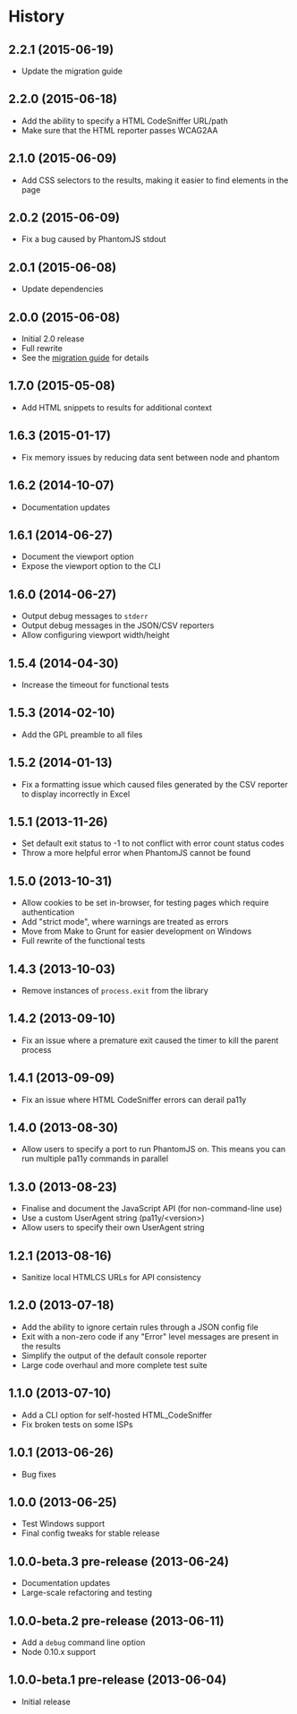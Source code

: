 
# History

## 2.2.1 (2015-06-19)

  * Update the migration guide

## 2.2.0 (2015-06-18)

  * Add the ability to specify a HTML CodeSniffer URL/path
  * Make sure that the HTML reporter passes WCAG2AA

## 2.1.0 (2015-06-09)

  * Add CSS selectors to the results, making it easier to find elements in the page

## 2.0.2 (2015-06-09)

  * Fix a bug caused by PhantomJS stdout

## 2.0.1 (2015-06-08)

  * Update dependencies

## 2.0.0 (2015-06-08)

  * Initial 2.0 release
  * Full rewrite
  * See the [migration guide](https://github.com/nature/pa11y/blob/master/MIGRATION.md#migrating-from-10-to-20) for details

## 1.7.0 (2015-05-08)

  * Add HTML snippets to results for additional context

## 1.6.3 (2015-01-17)

  * Fix memory issues by reducing data sent between node and phantom

## 1.6.2 (2014-10-07)

  * Documentation updates

## 1.6.1 (2014-06-27)

  * Document the viewport option
  * Expose the viewport option to the CLI

## 1.6.0 (2014-06-27)

  * Output debug messages to `stderr`
  * Output debug messages in the JSON/CSV reporters
  * Allow configuring viewport width/height

## 1.5.4 (2014-04-30)

  * Increase the timeout for functional tests

## 1.5.3 (2014-02-10)

  * Add the GPL preamble to all files

## 1.5.2 (2014-01-13)

  * Fix a formatting issue which caused files generated by the CSV reporter to display incorrectly in Excel

## 1.5.1 (2013-11-26)

  * Set default exit status to -1 to not conflict with error count status codes
  * Throw a more helpful error when PhantomJS cannot be found

## 1.5.0 (2013-10-31)

  * Allow cookies to be set in-browser, for testing pages which require authentication
  * Add "strict mode", where warnings are treated as errors
  * Move from Make to Grunt for easier development on Windows
  * Full rewrite of the functional tests

## 1.4.3 (2013-10-03)

  * Remove instances of `process.exit` from the library

## 1.4.2 (2013-09-10)

  * Fix an issue where a premature exit caused the timer to kill the parent process

## 1.4.1 (2013-09-09)

  * Fix an issue where HTML CodeSniffer errors can derail pa11y

## 1.4.0 (2013-08-30)

  * Allow users to specify a port to run PhantomJS on. This means you can run multiple pa11y commands in parallel

## 1.3.0 (2013-08-23)

  * Finalise and document the JavaScript API (for non-command-line use)
  * Use a custom UserAgent string (pa11y/&lt;version&gt;)
  * Allow users to specify their own UserAgent string

## 1.2.1 (2013-08-16)

  * Sanitize local HTMLCS URLs for API consistency

## 1.2.0 (2013-07-18)

  * Add the ability to ignore certain rules through a JSON config file
  * Exit with a non-zero code if any "Error" level messages are present in the results
  * Simplify the output of the default console reporter
  * Large code overhaul and more complete test suite

## 1.1.0 (2013-07-10)

  * Add a CLI option for self-hosted HTML_CodeSniffer
  * Fix broken tests on some ISPs

## 1.0.1 (2013-06-26)

  * Bug fixes

## 1.0.0 (2013-06-25)

  * Test Windows support
  * Final config tweaks for stable release

## 1.0.0-beta.3 pre-release (2013-06-24)

  * Documentation updates
  * Large-scale refactoring and testing

## 1.0.0-beta.2 pre-release (2013-06-11)

  * Add a `debug` command line option
  * Node 0.10.x support

## 1.0.0-beta.1 pre-release (2013-06-04)

  * Initial release
